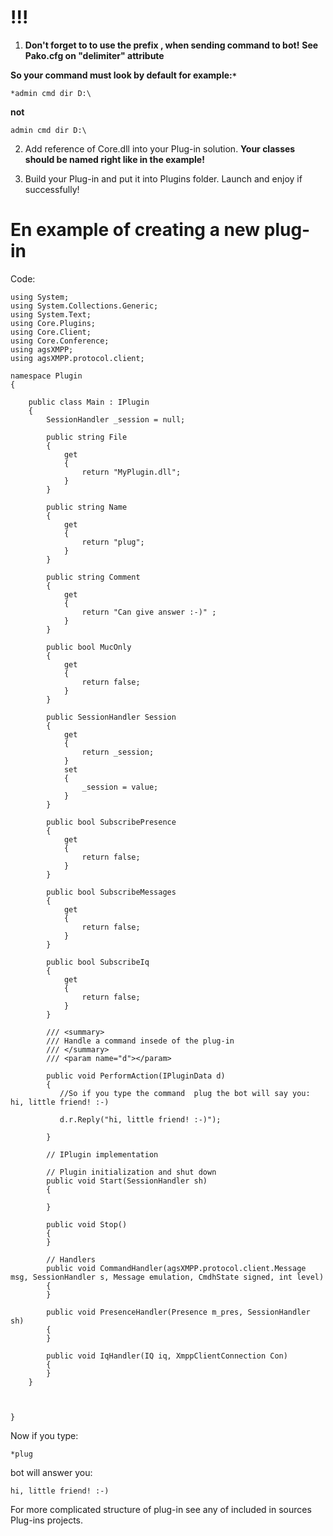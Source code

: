 # !!! #

1) **Don't forget to to use the prefix , when sending command to bot!**
**See Pako.cfg on "delimiter" attribute**

**So your command must look by default for example:` * `**

```
*admin cmd dir D:\
```

**not**

```
admin cmd dir D:\
```

2) Add reference of Core.dll into your Plug-in solution. **Your classes should be named
right like in the example!**

3) Build your Plug-in and put it into Plugins folder. Launch and enjoy if successfully!

# En example of creating a new plug-in #


Code:



```
using System;
using System.Collections.Generic;
using System.Text;
using Core.Plugins;
using Core.Client;
using Core.Conference;
using agsXMPP;
using agsXMPP.protocol.client;

namespace Plugin
{
 
    public class Main : IPlugin
    {
        SessionHandler _session = null;

        public string File
        {
            get
            {
                return "MyPlugin.dll";
            }
        }

        public string Name
        {
            get
            {
                return "plug";
            }
        }

        public string Comment
        {
            get
            {
                return "Can give answer :-)" ;
            }
        }

        public bool MucOnly
        {
            get
            {
                return false;
            }
        }

        public SessionHandler Session
        {
            get
            {
                return _session;
            }
            set
            {
                _session = value;
            }
        } 

        public bool SubscribePresence 
        { 
            get
            {
                return false;
            }
        }

        public bool SubscribeMessages 
        { 
            get
            {
                return false;
            }
        }
        
        public bool SubscribeIq 
        { 
            get
            {
                return false;
            }
        }

        /// <summary>
        /// Handle a command insede of the plug-in
        /// </summary>
        /// <param name="d"></param>

        public void PerformAction(IPluginData d)
        {
           //So if you type the command  plug the bot will say you: hi, little friend! :-)

           d.r.Reply("hi, little friend! :-)");

        }

        // IPlugin implementation

        // Plugin initialization and shut down
        public void Start(SessionHandler sh)
        {
            
        }

        public void Stop()
        {
        }

        // Handlers
        public void CommandHandler(agsXMPP.protocol.client.Message msg, SessionHandler s, Message emulation, CmdhState signed, int level)
        {
        }

        public void PresenceHandler(Presence m_pres, SessionHandler sh)
        {
        }

        public void IqHandler(IQ iq, XmppClientConnection Con)
        {
        }
    }



}
```



Now if you type:

```
*plug
```

bot will answer you:

```
hi, little friend! :-)
```


For more complicated structure of plug-in see any of included in sources Plug-ins projects.